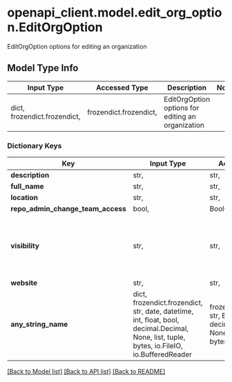 # openapi_client.model.edit_org_option.EditOrgOption

EditOrgOption options for editing an organization

## Model Type Info
Input Type | Accessed Type | Description | Notes
------------ | ------------- | ------------- | -------------
dict, frozendict.frozendict,  | frozendict.frozendict,  | EditOrgOption options for editing an organization | 

### Dictionary Keys
Key | Input Type | Accessed Type | Description | Notes
------------ | ------------- | ------------- | ------------- | -------------
**description** | str,  | str,  |  | [optional] 
**full_name** | str,  | str,  |  | [optional] 
**location** | str,  | str,  |  | [optional] 
**repo_admin_change_team_access** | bool,  | BoolClass,  |  | [optional] 
**visibility** | str,  | str,  | possible values are &#x60;public&#x60;, &#x60;limited&#x60; or &#x60;private&#x60; | [optional] must be one of ["public", "limited", "private", ] 
**website** | str,  | str,  |  | [optional] 
**any_string_name** | dict, frozendict.frozendict, str, date, datetime, int, float, bool, decimal.Decimal, None, list, tuple, bytes, io.FileIO, io.BufferedReader | frozendict.frozendict, str, BoolClass, decimal.Decimal, NoneClass, tuple, bytes, FileIO | any string name can be used but the value must be the correct type | [optional]

[[Back to Model list]](../../README.md#documentation-for-models) [[Back to API list]](../../README.md#documentation-for-api-endpoints) [[Back to README]](../../README.md)


